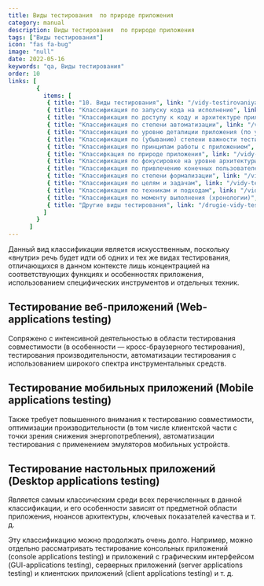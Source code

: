 ```yaml
---
title: Виды тестирования  по природе приложения
category: manual
description: Виды тестирования  по природе приложения
tags: ["Виды тестирования"]
icon: "fas fa-bug"
image: "null"
date: 2022-05-16
keywords: "qa, Виды тестирования"
order: 10
links: [
        {
          items: [
           { title: "10. Виды тестирования", link: "/vidy-testirovaniya/" },
           { title: "Классификация по запуску кода на исполнение", link: "/vidy-testirovaniya-po-zapusku-koda-na-ispolnenie/" },
           { title: "Классификация по доступу к коду и архитектуре приложения", link: "/vidy-testirovaniya-po-dostupu-k-kodu-i-arhitekture-prilozheniya/" },
           { title: "Классификация по степени автоматизации", link: "/vidy-testirovaniya-po-stepeni-avtomatizaczii/" },
           { title: "Классификация по уровню деталиции приложения (по уровню тестирования)", link: "//vidy-testirovaniya-po-urovnyu-detaliczii-prilozheniya-po-urovnyu-testirovaniya/" },
           { title: "Классификация по (убыванию) степени важности тестируемых функций (по уровню функционального тестирования)", link: "/vidy-testirovaniya-po-ubyvaniyu-stepeni-vazhnosti-testiruemyh-funkczij-po-urovnyu-funkczionalnogo-testirovaniya/" },
           { title: "Классификация по принципам работы с приложением", link: "/vidy-testirovaniya-po-princzipam-raboty-s-prilozheniem/)" },
           { title: "Классифкация по природе приложения", link: "/vidy-testirovaniya-po-prirode-prilozheniya/" },
           { title: "Классификация по фокусировке на уровне архитектуры приложения", link: "/vidy-testirovaniya-po-fokusirovke-na-urovne-arhitektury-prilozheniya/" },
           { title: "Классификация по привлечению конечных пользователей", link: "/vidy-testirovaniya-po-privlecheniyu-konechnyh-polzovatelej/" },
           { title: "Классификация по степени формализации", link: "/vidy-testirovaniya-po-stepeni-formalizaczii/" },
           { title: "Классификация по целям и задачам", link: "/vidy-testirovaniya-po-czelyam-i-zadacham/" },
           { title: "Классификация по техникам и подходам", link: "/vidy-testirovaniya-po-tehnikam-i-podhodam/" },
           { title: "Классификация по моменту выполнения (хронологии)", link: "/vidy-testirovaniya-po-momentu-vypolneniya-hronologii/" },
           { title: "Другие виды тестирования", link: "/drugie-vidy-testirovaniya/" }
          ]
        }
      ]
---
```


Данный вид классификации является искусственным, поскольку «внутри» речь будет идти об одних и тех же видах тестирования, отличающихся в данном контексте лишь концентрацией на соответствующих функциях и особенностях приложения, использованием специфических инструментов и отдельных техник.

## Тестирование веб-приложений (Web-applications testing) 
Сопряжено с интенсивной деятельностью в области тестирования совместимости (в особенности — кросс-браузерного тестирования), тестирования производительности, автоматизации тестирования с использованием широкого спектра инструментальных средств.

## Тестирование мобильных приложений (Mobile applications testing) 
Также требует повышенного внимания к тестированию совместимости, оптимизации производительности (в том числе клиентской части с точки зрения снижения энергопотребления), автоматизации тестирования с применением эмуляторов мобильных устройств.

## Тестирование настольных приложений (Desktop applications testing) 
Является самым классическим среди всех перечисленных в данной классификации, и его особенности зависят от предметной области приложения, нюансов архитектуры, ключевых показателей качества и т. д.

Эту классификацию можно продолжать очень долго. Например, можно отдельно рассматривать тестирование консольных приложений (console applications testing) и приложений с графическим интерфейсом (GUI-applications testing), серверных приложений (server applications testing) и клиентских приложений (client applications testing) и т. д.